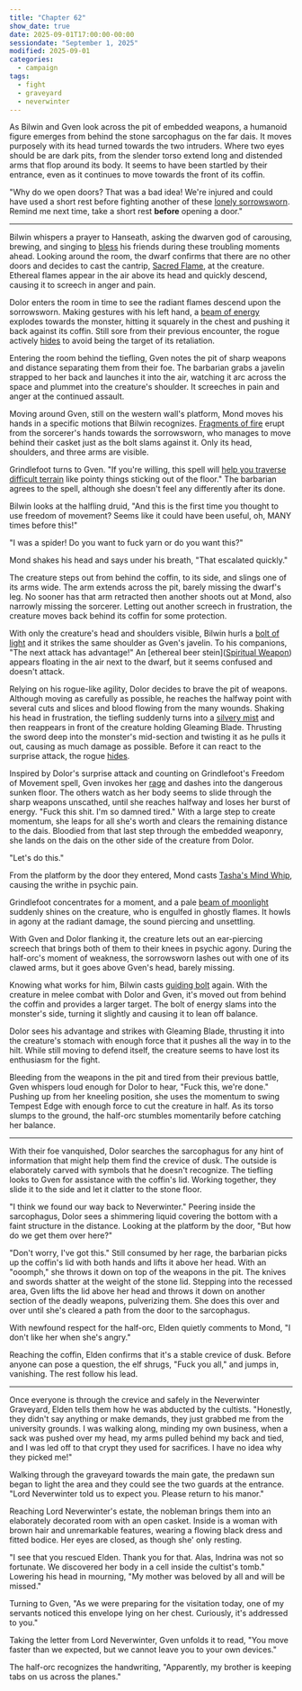 ```yaml
---
title: "Chapter 62"
show_date: true
date: 2025-09-01T17:00:00-00:00
sessiondate: "September 1, 2025"
modified: 2025-09-01
categories:
  - campaign
tags:
  - fight
  - graveyard
  - neverwinter
---
```


As Bilwin and Gven look across the pit of embedded weapons, a humanoid figure emerges from behind the stone
sarcophagus on the far dais. It moves purposely with its head turned towards the two intruders. Where two
eyes should be are dark pits, from the slender torso extend long and distended arms that flop around its body.
It seems to have been startled by their entrance, even as it continues to move towards the front of its coffin.

"Why do we open doors? That was a bad idea! We're injured and could have used a short rest before
fighting another of these [lonely sorrowsworn](https://5e.tools/bestiary/lonely-sorrowsworn-mpmm.html). Remind
me next time, take a short rest **before** opening a door."

---

<!-- Fight choreography -->

<!-- Initiative rolls:
  Bilwin - 1st
  Dolor - 2nd
  Grindlefoot - 5th
  Gven - 3rd
  Mond - 4th
-->

<!-- Round 1 -->

Bilwin whispers a prayer to Hanseath, asking the dwarven god of carousing, brewing, and singing to
[bless](https://www.dndbeyond.com/spells/2016-bless) his
friends during these troubling moments ahead. Looking around the room, the dwarf confirms that there are no
other doors and decides to cast the cantrip, [Sacred Flame](https://www.dndbeyond.com/spells/2618967-sacred-flame),
at the creature. Ethereal flames appear in the air above its head and quickly descend, causing it to screech in
anger and pain. 

Dolor enters the room in time to see the radiant flames descend upon the sorrowsworn. Making gestures with his
left hand, a [beam of energy](https://www.dndbeyond.com/spells/2619161-eldritch-blast) explodes towards the
monster, hitting it squarely in the chest and pushing it back against its coffin. Still sore from their previous
encounter, the rogue actively [hides](https://www.dndbeyond.com/sources/dnd/basic-rules-2014/combat#Hide) to avoid
being the target of its retaliation.

Entering the room behind the tiefling, Gven notes the pit of sharp weapons and distance separating them
from their foe. The barbarian grabs a javelin strapped to her back and launches it into the air, watching
it arc across the space and plummet into the creature's shoulder. It screeches in pain and anger at the continued
assault.

Moving around Gven, still on the western wall's platform, Mond moves his hands in a specific motions that Bilwin
recognizes. [Fragments of fire](https://www.dndbeyond.com/spells/2618890-fire-bolt) erupt from the sorcerer's
hands towards the sorrowsworn, who manages to move behind their casket just as the bolt slams against it. Only its
head, shoulders, and three arms are visible.

Grindlefoot turns to Gven. "If you're willing, this spell will [help you traverse difficult terrain](https://www.dndbeyond.com/spells/2618921-freedom-of-movement) like pointy things sticking out of the floor."
The barbarian agrees to the spell, although she doesn't feel any differently after its done.

Bilwin looks at the halfling druid, "And this is the first time you thought to use freedom of movement? Seems
like it could have been useful, oh, MANY times before this!"

"I was a spider! Do you want to fuck yarn or do you want this?"

Mond shakes his head and says under his breath, "That escalated quickly."

The creature steps out from behind the coffin, to its side, and slings one of its arms wide. The arm extends
across the pit, barely missing the dwarf's leg. No sooner has that arm retracted then another shoots out at
Mond, also narrowly missing the sorcerer. Letting out another screech in frustration, the creature moves
back behind its coffin for some protection.

<!-- Round 2 -->

With only the creature's head and shoulders visible, Bilwin hurls a
[bolt of light](https://www.dndbeyond.com/spells/2619136-guiding-bolt) and it strikes the same shoulder
as Gven's javelin. To his companions, "The next attack has advantage!" An
[ethereal beer stein]([Spiritual Weapon](https://www.dndbeyond.com/spells/2263-spiritual-weapon)) appears
floating in the air next to the dwarf, but it seems confused and doesn't attack.

Relying on his rogue-like agility, Dolor decides to brave the pit of weapons. Although moving as carefully
as possible, he reaches the halfway point with several cuts and slices and blood flowing from the many wounds.
Shaking his head in frustration, the tiefling suddenly turns into a
[silvery mist](https://www.dndbeyond.com/spells/2619133-misty-step) and then reappears in front of the
creature holding Gleaming Blade. Thrusting the sword deep into the monster's mid-section and twisting it
as he pulls it out, causing as much damage as possible. Before it can react to the surprise attack, the rogue
[hides](https://www.dndbeyond.com/sources/dnd/basic-rules-2014/combat#Hide).

Inspired by Dolor's surprise attack and counting on Grindlefoot's Freedom of Movement spell, Gven invokes
her [rage](https://www.thegamer.com/dungeons-dragons-dnd-barbarian-rage-explained-guide/) and dashes into
the dangerous sunken floor. The others watch as her body seems to slide through the sharp weapons unscathed,
until she reaches halfway and loses her burst of energy. "Fuck this shit. I'm so damned tired." With a large
step to create momentum, she leaps for all she's worth and clears the remaining distance to the dais. Bloodied
from that last step through the embedded weaponry, she lands on the dais on the other side of the creature
from Dolor.

"Let's do this."

From the platform by the door they entered, Mond casts [Tasha's Mind Whip](https://dnd5e.wikidot.com/spell:tashas-mind-whip),
causing the writhe in psychic pain.

Grindlefoot concentrates for a moment, and a pale [beam of moonlight](https://www.dndbeyond.com/spells/2197-moonbeam)
suddenly shines on the creature, who is engulfed in ghostly flames. It howls in agony at the radiant damage,
the sound piercing and unsettling.

With Gven and Dolor flanking it, the creature lets out an ear-piercing screech that brings both of them to
their knees in psychic agony. During the half-orc's moment of weakness, the sorrowsworn lashes out
with one of its clawed arms, but it goes above Gven's head, barely missing.

<!-- Round 3 -->

Knowing what works for him, Bilwin casts [guiding bolt](https://www.dndbeyond.com/spells/2619136-guiding-bolt)
again. With the creature in melee combat with Dolor and Gven, it's moved out from behind the coffin and provides
a larger target. The bolt of energy slams into the monster's side, turning it slightly and causing it to
lean off balance.

Dolor sees his advantage and strikes with Gleaming Blade, thrusting it into the creature's stomach with
enough force that it pushes all the way in to the hilt. While still moving to defend itself, the creature
seems to have lost its enthusiasm for the fight.

Bleeding from the weapons in the pit and tired from their previous battle, Gven whispers loud enough for Dolor
to hear, "Fuck this, we're done." Pushing up from her kneeling position, she uses the momentum to swing Tempest
Edge with enough force to cut the creature in half. As its torso slumps to the ground, the half-orc stumbles
momentarily before catching her balance.

---

With their foe vanquished, Dolor searches the sarcophagus for any hint of information that might help them
find the crevice of dusk. The outside is elaborately carved with symbols that he doesn't recognize. The tiefling
looks to Gven for assistance with the coffin's lid. Working together, they slide it to the side and let it
clatter to the stone floor.

"I think we found our way back to Neverwinter." Peering inside the sarcophagus, Dolor sees a shimmering liquid
covering the bottom with a faint structure in the distance. Looking at the platform by the door, "But how do
we get them over here?"

"Don't worry, I've got this." Still consumed by her rage, the barbarian picks up the coffin's lid with both hands
and lifts it above her head. With an "ooomph," she throws it down on top of the weapons in the pit. The knives
and swords shatter at the weight of the stone lid. Stepping into the recessed area, Gven lifts the lid above her
head and throws it down on another section of the deadly weapons, pulverizing them. She does this over and over
until she's cleared a path from the door to the sarcophagus.

With newfound respect for the half-orc, Elden quietly comments to Mond, "I don't like her when she's angry."

Reaching the coffin, Elden confirms that it's a stable crevice of dusk. Before anyone can pose a question,
the elf shrugs, "Fuck you all," and jumps in, vanishing. The rest follow his lead.

---

Once everyone is through the crevice and safely in the Neverwinter Graveyard, Elden tells them how he was
abducted by the cultists. "Honestly, they didn't say anything or make demands, they just grabbed me from
the university grounds. I was walking along, minding my own business, when a sack was pushed over my head,
my arms pulled behind my back and tied, and I was led off to that crypt they used for sacrifices. I have no
idea why they picked me!"

Walking through the graveyard towards the main gate, the predawn sun began to light the area and they
could see the two guards at the entrance. "Lord Neverwinter told us to expect you. Please return to his
manor."

Reaching Lord Neverwinter's estate, the nobleman brings them into an elaborately decorated room with an
open casket. Inside is a woman with brown hair and unremarkable features, wearing a flowing black dress
and fitted bodice. Her eyes are closed, as though she' only resting.

"I see that you rescued Elden. Thank you for that. Alas, Indrina was not so fortunate. We discovered her
body in a cell inside the cultist's tomb." Lowering his head in mourning, "My mother was beloved by all
and will be missed."

Turning to Gven, "As we were preparing for the visitation today, one of my servants noticed this envelope
lying on her chest. Curiously, it's addressed to you."

Taking the letter from Lord Neverwinter, Gven unfolds it to read, "You move faster than we expected, but
we cannot leave you to your own devices."

The half-orc recognizes the handwriting, "Apparently, my brother is keeping tabs on us across the planes."

<!-- NOTES -->

<!-- em dash: — | Mac kebyoard shortcut = Option + Shift + Dash (-) -->
<!-- https://oatcookies.neocities.org/dndmoney to convert copper, silver, gold, and more into CP -->
<!-- Frequently used links:
  [Barbarian rage](https://www.thegamer.com/dungeons-dragons-dnd-barbarian-rage-explained-guide/)
  [Bardic inspiration](https://www.dndbeyond.com/classes/1-bard#BardicInspiration-75)
  [Chaos Bolt](https://www.dndbeyond.com/spells/14761-chaos-bolt)
  [eagle eyesight](https://dnd5e.wikidot.com/barbarian:totem-warrior#toc2)
  [Green-Flame Blade](https://dnd5e.wikidot.com/spell:green-flame-blade)
  [Guiding Bolt](https://www.dndbeyond.com/spells/2619136-guiding-bolt)
  [Hanseath](https://forgottenrealms.fandom.com/wiki/Hanseath)
  [Hellish Rebuke](https://www.dndbeyond.com/spells/hellish-rebuke)
  [hurdy-gurdy](https://en.wikipedia.org/wiki/Hurdy-gurdy)
  [Mind Spike](http://dnd5e.wikidot.com/spell:mind-spike)
  [Shillelagh](https://www.dndbeyond.com/spells/2249-shillelagh)
  [Spiritual Weapon](https://www.dndbeyond.com/spells/2263-spiritual-weapon)
  [Tasha's Mind Whip](https://dnd5e.wikidot.com/spell:tashas-mind-whip)
  [Uncanny Dodge](https://roll20.net/compendium/dnd5e/Rogue#toc_10)
  [Wild Shape](https://www.dndbeyond.com/posts/635-druid-101-wild-shape-guide)
-->
<!-- Vecna: Eve of Ruin
  [Umberto's Research](https://fcssvecnaeveofruin.fandom.com/wiki/Umberto%27s_Research)
  [Vecna - Map of Neverdeath Graveyard](https://www.reddit.com/r/VecnaEveofRuin/comments/1ge3q9t/per_a_suggestion_here_are_my_maps_of_neverdeath/#lightbox)
--> 
<!--
  Lists of spells for the classes:
    - Bard spells (Bilwin): https://www.dndbeyond.com/spells/class/1-bard
    - Cleric spells (Bilwin): https://www.dndbeyond.com/spells/class/cleric 
    - Druid spells (Grindlefoot): https://www.dndbeyond.com/spells/class/druid
    - Sorcerer spells (Mond): https://www.dndbeyond.com/spells/class/sorcerer
    - Warlock spells (Dolor): https://www.dndbeyond.com/spells/class/warlock
  Monsters: https://www.dndbeyond.com/monsters
  Damage types: https://www.wargamer.com/dnd/damage-types
  Luck (Bilwin): http://dnd5e.wikidot.com/feat:lucky
-->
<!-- Directions on a boat:
  Port = left side
  Starboard = right side
  Bow = front
  Aft = back (inside the ship, on board)
  Stern = back (outside, offboard)
-->

<!-- Guest player: Jolivette Shevitz as Dave Chevits -->
